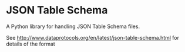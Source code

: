 JSON Table Schema
=================

A Python library for handling JSON Table Schema files.

See http://www.dataprotocols.org/en/latest/json-table-schema.html for details of the format